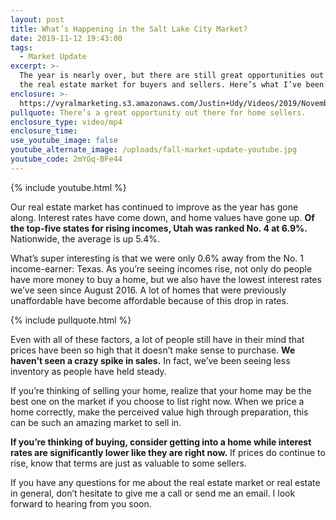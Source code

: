 ```yaml
---
layout: post
title: What’s Happening in the Salt Lake City Market?
date: 2019-11-12 19:43:00
tags:
  - Market Update
excerpt: >-
  The year is nearly over, but there are still great opportunities out there in
  the real estate market for buyers and sellers. Here’s what I’ve been seeing.
enclosure: >-
  https://vyralmarketing.s3.amazonaws.com/Justin+Udy/Videos/2019/November/Your+Salt+Lake+City+Fall+Market+Update.mp4
pullquote: There’s a great opportunity out there for home sellers.
enclosure_type: video/mp4
enclosure_time:
use_youtube_image: false
youtube_alternate_image: /uploads/fall-market-update-youtube.jpg
youtube_code: 2mYGq-BFe44
---
```


{% include youtube.html %}

Our real estate market has continued to improve as the year has gone along. Interest rates have come down, and home values have gone up. **Of the top-five states for rising incomes, Utah was ranked No. 4 at 6.9%.** Nationwide, the average is up 5.4%.&nbsp;

What’s super interesting is that we were only 0.6% away from the No. 1 income-earner: Texas. As you’re seeing incomes rise, not only do people have more money to buy a home, but we also have the lowest interest rates we’ve seen since August 2016. A lot of homes that were previously unaffordable have become affordable because of this drop in rates.

{% include pullquote.html %}

Even with all of these factors, a lot of people still have in their mind that prices have been so high that it doesn’t make sense to purchase. **We haven’t seen a crazy spike in sales.** In fact, we’ve been seeing less inventory as people have held steady.

If you’re thinking of selling your home, realize that your home may be the best one on the market if you choose to list right now. When we price a home correctly, make the perceived value high through preparation, this can be such an amazing market to sell in.

**If you’re thinking of buying, consider getting into a home while interest rates are significantly lower like they are right now.** If prices do continue to rise, know that terms are just as valuable to some sellers.

If you have any questions for me about the real estate market or real estate in general, don’t hesitate to give me a call or send me an email. I look forward to hearing from you soon.